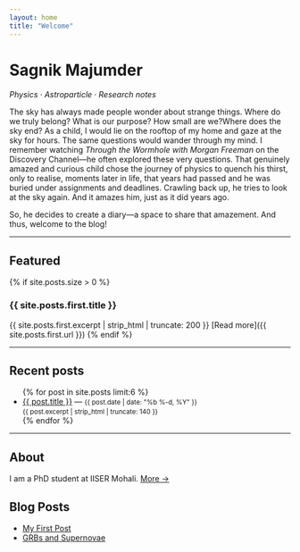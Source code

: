 ```yaml
---
layout: home
title: "Welcome"
---
```


# Sagnik Majumder
_Physics · Astroparticle · Research notes_

The sky has always made people wonder about strange things. Where do we truly belong? What is our purpose? How small are we?Where does the sky end? As a child, I would lie on the rooftop of my home and gaze at the sky for hours. The same questions would wander through my mind. I remember watching *Through the Wormhole with Morgan Freeman* on the Discovery Channel—he often explored these very questions. That genuinely amazed and curious child chose the journey of physics to quench his thirst, only to realise, moments later in life, that years had passed and he was buried under assignments and deadlines. Crawling back up, he tries to look at the sky again. And it amazes him, just as it did years ago.  

So, he decides to create a diary—a space to share that amazement. And thus, welcome to the blog!

---

## Featured
{% if site.posts.size > 0 %}
### {{ site.posts.first.title }}
{{ site.posts.first.excerpt | strip_html | truncate: 200 }}
[Read more]({{ site.posts.first.url }})
{% endif %}

---

## Recent posts
<ul>
  {% for post in site.posts limit:6 %}
  <li>
    <a href="{{ post.url }}">{{ post.title }}</a> — <small>{{ post.date | date: "%b %-d, %Y" }}</small><br>
    <small>{{ post.excerpt | strip_html | truncate: 140 }}</small>
  </li>
  {% endfor %}
</ul>

---

## About
I am a PhD student at IISER Mohali. [More →](/about)



## Blog Posts

- [My First Post](blog1.md)
- [GRBs and Supernovae](grb-supernova.md)

